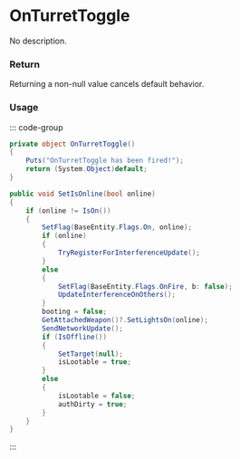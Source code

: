 <Badge type="danger" text="Carbon Compatible"/><Badge type="warning" text="Oxide Compatible"/>
# OnTurretToggle
No description.
### Return
Returning a non-null value cancels default behavior.

### Usage
::: code-group
```csharp [Example]
private object OnTurretToggle()
{
	Puts("OnTurretToggle has been fired!");
	return (System.Object)default;
}
```
```csharp [Source — Assembly-CSharp @ AutoTurret]
public void SetIsOnline(bool online)
{
	if (online != IsOn())
	{
		SetFlag(BaseEntity.Flags.On, online);
		if (online)
		{
			TryRegisterForInterferenceUpdate();
		}
		else
		{
			SetFlag(BaseEntity.Flags.OnFire, b: false);
			UpdateInterferenceOnOthers();
		}
		booting = false;
		GetAttachedWeapon()?.SetLightsOn(online);
		SendNetworkUpdate();
		if (IsOffline())
		{
			SetTarget(null);
			isLootable = true;
		}
		else
		{
			isLootable = false;
			authDirty = true;
		}
	}
}

```
:::
